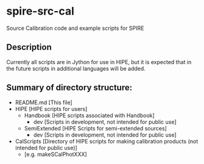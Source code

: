 spire-src-cal
==================

Source Calibration code and example scripts for SPIRE

Description
-----------
Currently all scripts are in Jython for use in HIPE, but it is expected that
in the future scripts in additional languages will be added.

Summary of directory structure:
-------------------------------
 + README.md				[This file]
 + HIPE					[HIPE scripts for users]
   + Handbook				[HIPE scripts associated with Handbook]
     + dev				[Scripts in development, not intended for public use]
   + SemiExtended			[HIPE Scripts for semi-extended sources]
     + dev				[Scripts in development, not intended for public use]
 + CalScripts				[Directory of HIPE scripts for making calibration products (not intended for public use)]
   - [e.g. makeSCalPhotXXX]

